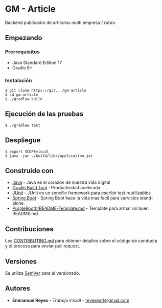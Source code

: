 # GM - Article

Backend publicador de artículos multi empresa / rubro

## Empezando

### Prerrequisitos

- Java Standard Edition 17
- Gradle 8+

### Instalación

```
$ git clone https://git.../gm-article
$ cd gm-article
$ ./gradlew build
```

## Ejecución de las pruebas

```
$ ./gradlew test
```

## Despliegue

```
$ export SCOPE=local
$ java -jar ./build/libs/application.jar
```

## Construido con

* [Java](https://go.java/index.html) - Java es el corazón de nuestra vida digital
* [Gradle Build Tool](https://gradle.org/) - Productividad acelerada
* [JUnit](https://junit.org/) - JUnit es un sencillo framework para escribir test reutilizables
* [Spring Boot](https://spring.io/projects/spring-boot) - Spring Boot hace la vida mas facil para servicios stand-alone.
* [PurpleBooth/README-Template.md](https://gist.github.com/PurpleBooth/109311bb0361f32d87a2) - Template para armar un buen README.md

## Contribuciones


Lea [CONTRIBUTING.md](https://gist.github.com/PurpleBooth/b24679402957c63ec426) para obtener detalles sobre el código de
conducta y el proceso para enviar pull request.

## Versiones

Se utiliza [SemVer](http://semver.org/) para el versionado.

## Autores
 
* **Emmanuel Reyes** - *Trabajo inicial* - [reyesemf@gmail.com](mailto:reyesemf@gmail.com)  
